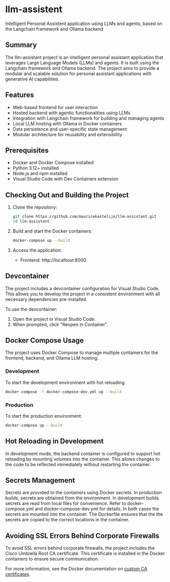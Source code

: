 # llm-assistent
Intelligent Personal Assistent application using LLMs and agents, based on the Langchain framework and Ollama backend

## Summary
The llm-assistant project is an intelligent personal assistant application that leverages Large Language Models (LLMs) and agents. It is built using the Langchain framework and Ollama backend. The project aims to provide a modular and scalable solution for personal assistant applications with generative AI capabilities.

## Features
- Web-based frontend for user interaction
- Hosted backend with agentic functionalities using LLMs
- Integration with Langchain framework for building and managing agents
- Local LLM hosting with Ollama in Docker containers
- Data persistence and user-specific state management
- Modular architecture for reusability and extensibility

## Prerequisites
- Docker and Docker Compose installed
- Python 3.12+ installed
- Node.js and npm installed
- Visual Studio Code with Dev Containers extension

## Checking Out and Building the Project
1. Clone the repository:
   ```bash
   git clone https://github.com/mauricekastelijn/llm-assistant.git
   cd llm-assistant
   ```

2. Build and start the Docker containers:
   ```bash
   docker-compose up --build
   ```

3. Access the application:
   - Frontend: http://localhost:8000

## Devcontainer
The project includes a devcontainer configuration for Visual Studio Code. This allows you to develop the project in a consistent environment with all necessary dependencies pre-installed.

To use the devcontainer:
1. Open the project in Visual Studio Code.
2. When prompted, click "Reopen in Container".

## Docker Compose Usage
The project uses Docker Compose to manage multiple containers for the frontend, backend, and Ollama LLM hosting.

### Development
To start the development environment with hot reloading:
```bash
docker-compose -f docker-compose-dev.yml up --build
```

### Production
To start the production environment:
```bash
docker-compose up --build
```

## Hot Reloading in Development
In development mode, the backend container is configured to support hot reloading by mounting volumes into the container. This allows changes to the code to be reflected immediately without restarting the container.

## Secrets Management
Secrets are provided to the containers using Docker secrets. In production builds, secrets are obtained from the environment. In development builds secrets are read from local files for convenience. Refer to docker-compose.yml and docker-compose-dev.yml for details. In both cases the secrets are mounted into the container. The Dockerfile ensures that the the secrets are copied to the correct locations in the container.

## Avoiding SSL Errors Behind Corporate Firewalls
To avoid SSL errors behind corporate firewalls, the project includes the Cisco Umbrella Root CA certificate. This certificate is installed in the Docker containers to ensure secure communication.

For more information, see the Docker documentation on [custom CA certificates](https://docs.docker.com/engine/security/certificates/#understand-custom-ca-certificates).

